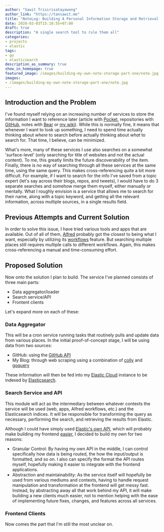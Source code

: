 ```yaml
---
author: "Sawit Trisirisatayawong"
author_link: "https://tansawit.me"
title: "NoteLog: Building A Personal Information Storage and Retrieval Service - Idea and Design"
date: 2020-03-03T15:10:55+07:00
draft: true
description: "A single search tool to rule them all"
categories:
- projects
- elastic
tags:
- go
- elasticsearch
description_as_summary: true
show_in_homepage: true
featured_image: /images/building-my-own-note-storage-part-one/note.jpg
images: 
- /images/building-my-own-note-storage-part-one/note.jpg
---
```


## Introduction and the Problem

I've found myself relying on an increasing number of services to store the information I want to reference later (article with [Pocket](https://app.getpocket.com/), repositories with [GitHub](https://github.com/), notes with [Bear](https://bear.app/) or [my wiki](https://notes.tansawit.me)). While this is normally fine, it means that whenever I want to look up something, I need to spend time actually thinking about *where* to search before actually thinking about *what* to search for. That time, I believe, can be minimized.

What's more, many of these services I use also searches on a somewhat 'surface-level' (only searching for title of websites and not the actual content). To me, this greatly limits the future discoverability of the item. Finally, there is no way of searching through all these services at the same time, using the same query. This makes cross-referencing quite a bit more difficult. For example, if I want to search for the info I've saved from a topic expert (let's say across their blogs, repos, and tweets), I would have to do 3 separate searches and somehow merge them myself, either manually or mentally. What I roughly envision is a service that allows me to search for their name, along with a topic keyword, and getting all the relevant information, across multiple sources, in a single results field.

## Previous Attempts and Current Solution

In order to solve this issue, I have tried various tools and apps that are available. Out of all of them, [Alfred](https://www.alfredapp.com/) probably got the closest to being what I want, especially by utilizing its [workflows](https://www.alfredapp.com/workflows/) feature. But searching multiple places still requires multiple calls to different workflows. Again, this makes cross-referencing a manual and time-consuming effort.

## Proposed Solution

Now onto the solution I plan to build. The service I've planned consists of three main parts:

- Data aggregator/loader
- Search service/API
- Frontent clients

Let's expand more on each of these:

### Data Aggregator

This will be a cron service running tasks that routinely pulls and update data from various places. In the initial proof-of-concept stage, I will be using data from two sources:

- GitHub: using the [GitHub API](https://developer.github.com/v3/)
- My Blog: through web scraping using a combination of [colly](https://github.com/gocolly/colly) and [goquery](https://github.com/PuerkitoBio/goquery)

These information will then be fed into my [Elastic Cloud](https://www.elastic.co/cloud/) instance to be indexed by [Elasticsearch](https://www.elastic.co/).

### Search Service and API

This module will act as the intermediary between whatever contexts the service will be used (web, apps, Alfred workflows, etc.) and the Elasticsearch indices. It will be responsible for transforming the query as necessary, performing the search, and retrieving the results from Elastic.

Although I could have simply used [Elastic's own API](https://www.elastic.co/guide/en/elasticsearch/reference/current/rest-apis.html), which will probably make building my frontend [easier](https://github.com/appbaseio/reactivesearch), I decided to build my own for two reasons:

- Granular Control: By having my own API in the middle, I can control specifically how data is being routed, the how the input/output is formatted, and so on. I also can specify the format the API routes myself, hopefully making it easier to integrate with the frontend applications.
- Abstraction and maintainability: As the service itself will hopefully be used from various mediums and contexts, having to handle request manipulation and transformation at the frontend will get messy fast. Instead, by abstracting away all that work behind my API, it will make building a new clients much easier, not to mention helping with the ease of implementing future fixes, changes, and features across all services.

### Frontend Clients

Now comes the part that I'm still the most unclear on.
